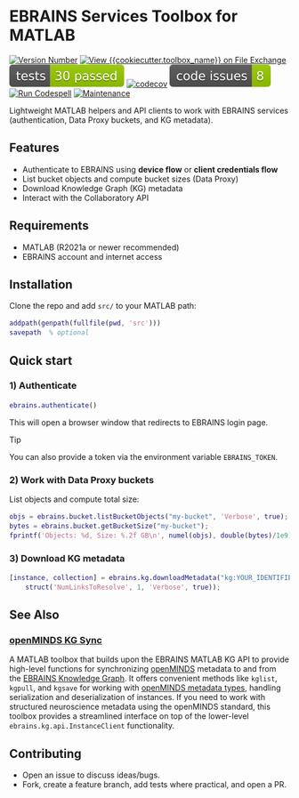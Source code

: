 # EBRAINS Services Toolbox for MATLAB

[![Version Number](https://img.shields.io/github/v/release/ehennestad/EBRAINS-MATLAB?label=version)](https://github.com/ehennestad/EBRAINS-MATLAB/releases/latest)
[![View {{cookiecutter.toolbox_name}} on File Exchange](https://www.mathworks.com/matlabcentral/images/matlab-file-exchange.svg)]({{cookiecutter.fex_url}})
[![MATLAB Tests](.github/badges/tests.svg)](https://github.com/ehennestad/EBRAINS-MATLAB/actions/workflows/test-code.yml)
[![codecov](https://codecov.io/gh/ehennestad/EBRAINS-MATLAB/graph/badge.svg?token=H8GE1A76YI)](https://codecov.io/gh/ehennestad/EBRAINS-MATLAB)
[![MATLAB Code Issues](.github/badges/code_issues.svg)](https://github.com/ehennestad/EBRAINS-MATLAB/security/code-scanning)
[![Run Codespell](https://github.com/ehennestad/EBRAINS-MATLAB/actions/workflows/run-codespell.yml/badge.svg)](https://github.com/ehennestad/EBRAINS-MATLAB/actions/workflows/run-codespell.yml)
[![Maintenance](https://img.shields.io/badge/Maintained%3F-yes-green.svg)](https://gitHub.com/ehennestad/EBRAINS-MATLAB/graphs/commit-activity)


Lightweight MATLAB helpers and API clients to work with EBRAINS services (authentication, Data Proxy buckets, and KG metadata).

## Features
- Authenticate to EBRAINS using **device flow** or **client credentials flow**
- List bucket objects and compute bucket sizes (Data Proxy)
- Download Knowledge Graph (KG) metadata
- Interact with the Collaboratory API

## Requirements
- MATLAB (R2021a or newer recommended)
- EBRAINS account and internet access

## Installation
Clone the repo and add `src/` to your MATLAB path:

```matlab
addpath(genpath(fullfile(pwd, 'src')))
savepath  % optional
```

## Quick start

### 1) Authenticate
```matlab
ebrains.authenticate()
```
This will open a browser window that redirects to EBRAINS login page.
> [!TIP]
>  You can also provide a token via the environment variable `EBRAINS_TOKEN`.

### 2) Work with Data Proxy buckets
List objects and compute total size:
```matlab
objs = ebrains.bucket.listBucketObjects("my-bucket", 'Verbose', true);
bytes = ebrains.bucket.getBucketSize("my-bucket");
fprintf('Objects: %d, Size: %.2f GB\n', numel(objs), double(bytes)/1e9);
```

### 3) Download KG metadata
```matlab
[instance, collection] = ebrains.kg.downloadMetadata("kg:YOUR_IDENTIFIER", ...
	struct('NumLinksToResolve', 1, 'Verbose', true));
```

## See Also
### [openMINDS KG Sync](https://github.com/ehennestad/openminds-kg-sync)
A MATLAB toolbox that builds upon the EBRAINS MATLAB KG API to provide high-level functions for synchronizing [openMINDS](https://openminds.docs.om-i.org/en/latest/) metadata to and from the [EBRAINS Knowledge Graph](https://docs.kg.ebrains.eu). It offers convenient methods like `kglist`, `kgpull`, and `kgsave` for working with [openMINDS metadata types](https://github.com/openMetadataInitiative/openMINDS_MATLAB), handling serialization and deserialization of instances. If you need to work with structured neuroscience metadata using the openMINDS standard, this toolbox provides a streamlined interface on top of the lower-level `ebrains.kg.api.InstanceClient` functionality.

## Contributing
- Open an issue to discuss ideas/bugs.
- Fork, create a feature branch, add tests where practical, and open a PR.
